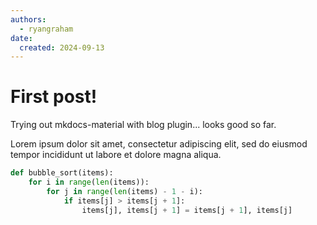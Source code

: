 ```yaml
---
authors:
  - ryangraham
date:
  created: 2024-09-13
---
```


# First post!

Trying out mkdocs-material with blog plugin... looks good so far.
<!-- more -->

Lorem ipsum dolor sit amet, consectetur adipiscing elit, sed do eiusmod
tempor incididunt ut labore et dolore magna aliqua.

``` py title="bubble_sort.py"
def bubble_sort(items):
    for i in range(len(items)):
        for j in range(len(items) - 1 - i):
            if items[j] > items[j + 1]:
                items[j], items[j + 1] = items[j + 1], items[j]
```
